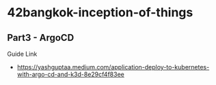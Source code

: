 # 42bangkok-inception-of-things

## Part3 - ArgoCD
Guide Link
- https://yashguptaa.medium.com/application-deploy-to-kubernetes-with-argo-cd-and-k3d-8e29cf4f83ee
